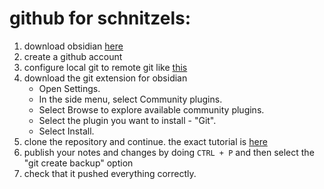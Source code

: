 # github for schnitzels:
1. download obsidian [here](https://obsidian.md/)
2. create a github account
3. configure local git to remote git like [this](https://docs.github.com/en/authentication/keeping-your-account-and-data-secure/managing-your-personal-access-tokens#creating-a-personal-access-token-classic)
4. download the git extension for obsidian  
	- Open Settings.
	- In the side menu, select Community plugins.
	- Select Browse to explore available community plugins.
	- Select the plugin you want to install - "Git".
	- Select Install.
5. clone the repository and continue. the exact tutorial is [here](https://forum.obsidian.md/t/the-easiest-way-to-setup-obsidian-git-to-backup-notes/51429)
6. publish your notes and changes by doing ``` CTRL + P ``` and then select the "git create backup" option
7. check that it pushed everything correctly. 
